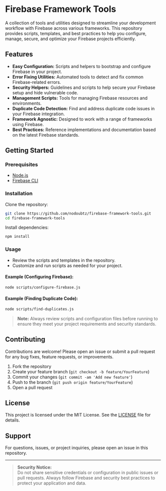 # Firebase Framework Tools

A collection of tools and utilities designed to streamline your development workflow with Firebase across various frameworks. This repository provides scripts, templates, and best practices to help you configure, manage, secure, and optimize your Firebase projects efficiently.

## Features

- **Easy Configuration:** Scripts and helpers to bootstrap and configure Firebase in your project.
- **Error Fixing Utilities:** Automated tools to detect and fix common Firebase-related errors.
- **Security Helpers:** Guidelines and scripts to help secure your Firebase setup and hide vulnerable code.
- **Management Scripts:** Tools for managing Firebase resources and environments.
- **Duplicate Code Detection:** Find and address duplicate code issues in your Firebase integration.
- **Framework Agnostic:** Designed to work with a range of frameworks using Firebase.
- **Best Practices:** Reference implementations and documentation based on the latest Firebase standards.

## Getting Started

### Prerequisites

- [Node.js](https://nodejs.org/)
- [Firebase CLI](https://firebase.google.com/docs/cli)

### Installation

Clone the repository:
```bash
git clone https://github.com/nodoubtz/firebase-framework-tools.git
cd firebase-framework-tools
```

Install dependencies:
```bash
npm install
```

### Usage

- Review the scripts and templates in the repository.
- Customize and run scripts as needed for your project.

#### Example (Configuring Firebase):

```bash
node scripts/configure-firebase.js
```

#### Example (Finding Duplicate Code):

```bash
node scripts/find-duplicates.js
```

> **Note:** Always review scripts and configuration files before running to ensure they meet your project requirements and security standards.

## Contributing

Contributions are welcome! Please open an issue or submit a pull request for any bug fixes, feature requests, or improvements.

1. Fork the repository
2. Create your feature branch (`git checkout -b feature/YourFeature`)
3. Commit your changes (`git commit -am 'Add new feature'`)
4. Push to the branch (`git push origin feature/YourFeature`)
5. Open a pull request

## License

This project is licensed under the MIT License. See the [LICENSE](LICENSE) file for details.

## Support

For questions, issues, or project inquiries, please open an issue in this repository.

---

> **Security Notice:**  
> Do not share sensitive credentials or configuration in public issues or pull requests. Always follow Firebase and security best practices to protect your application and data.
